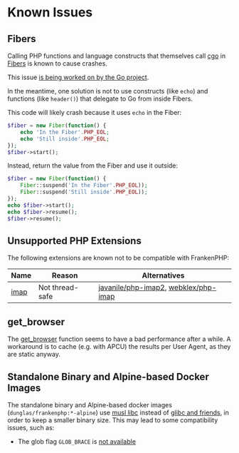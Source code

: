 # Known Issues

## Fibers

Calling PHP functions and language constructs that themselves call [cgo](https://go.dev/blog/cgo) in [Fibers](https://www.php.net/manual/en/language.fibers.php) is known to cause crashes.

This issue [is being worked on by the Go project](https://github.com/golang/go/issues/62130).

In the meantime, one solution is not to use constructs (like `echo`) and functions (like `header()`) that delegate to Go from inside Fibers.

This code will likely crash because it uses `echo` in the Fiber:

```php
$fiber = new Fiber(function() {
    echo 'In the Fiber'.PHP_EOL;
    echo 'Still inside'.PHP_EOL;
});
$fiber->start();
```

Instead, return the value from the Fiber and use it outside:

```php
$fiber = new Fiber(function() {
    Fiber::suspend('In the Fiber'.PHP_EOL));
    Fiber::suspend('Still inside'.PHP_EOL));
});
echo $fiber->start();
echo $fiber->resume();
$fiber->resume();
```

## Unsupported PHP Extensions

The following extensions are known not to be compatible with FrankenPHP:

| Name                                                        | Reason          | Alternatives                                                                                                         |
| ----------------------------------------------------------- | --------------- | -------------------------------------------------------------------------------------------------------------------- |
| [imap](https://www.php.net/manual/en/imap.installation.php) | Not thread-safe | [javanile/php-imap2](https://github.com/javanile/php-imap2), [webklex/php-imap](https://github.com/Webklex/php-imap) |

## get_browser

The [get_browser](https://www.php.net/manual/en/function.get-browser.php) function seems to have a bad performance after a while. A workaround is to cache (e.g. with APCU) the results per User Agent, as they are static anyway.

## Standalone Binary and Alpine-based Docker Images

The standalone binary and Alpine-based docker images (`dunglas/frankenphp:*-alpine`) use [musl libc](https://musl.libc.org/) instead of [glibc and friends](https://www.etalabs.net/compare_libcs.html), in order to keep a smaller binary size. This may lead to some compatibility issues, such as:

- The glob flag `GLOB_BRACE` is [not available](https://www.php.net/manual/en/function.glob.php)
